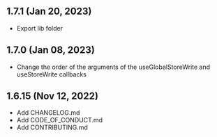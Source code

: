## 1.7.1 (Jan 20, 2023)

- Export lib folder

## 1.7.0 (Jan 08, 2023)

- Change the order of the arguments of the useGlobalStoreWrite and useStoreWrite callbacks

## 1.6.15 (Nov 12, 2022)

- Add CHANGELOG.md
- Add CODE_OF_CONDUCT.md
- Add CONTRIBUTING.md
